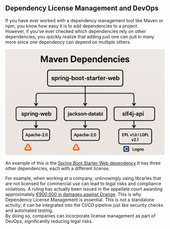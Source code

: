 ## Dependency License Management and DevOps

If you have ever worked with a dependency management tool like Maven or npm, you know how easy it is to add dependencies to a project.  
However, if you've ever checked which dependencies rely on other dependencies, you quickly realize that adding just one can pull in many more since one dependency can depend on multiple others.

<img src="../assets/maven_dependencies.png" width="600">

An example of this is the [Spring Boot Starter Web dependency](https://mvnrepository.com/artifact/org.springframework.boot/spring-boot-starter)
It has three other dependencies, each with a different license.

For example, when working at a company, unknowingly using libraries that are not licensed for commercial use can lead to legal risks and compliance violations. A ruling has actually been issued in the appellate court awarding approximately [€900,000 in damages against Orange](https://www.dlapiper.com/en/insights/publications/2024/03/wakeup-call-for-open-source-users-french-court-awards-damages-for-gpl-violations).
This is why Dependency License Management is essential. This is not a standalone activity; it can be integrated into the CI/CD pipeline just like security checks and automated testing.  
By doing so, companies can incorporate license management as part of DevOps, significantly reducing legal risks.
